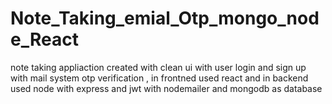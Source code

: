 # Note_Taking_emial_Otp_mongo_node_React
 note taking appliaction created with clean ui with user login and sign up with mail system otp verification , in frontned used react and in backend used node with express and jwt with nodemailer and mongodb as database 
